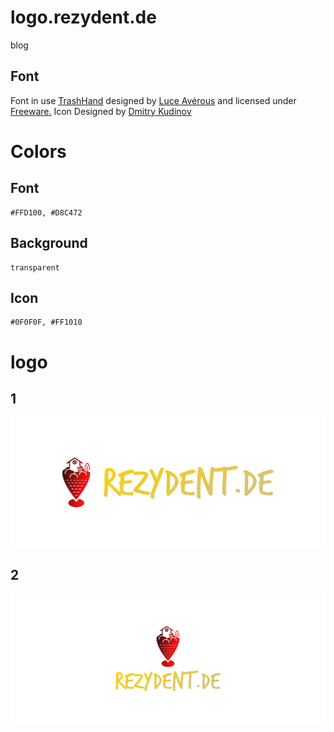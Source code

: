 # logo.rezydent.de

blog


## Font


Font in use <a target="_blank" href="https://www.fontsquirrel.com/fonts/TrashHand">TrashHand</a> designed by
<a target="_blank" href="http://www.luce.averous.com/">Luce Avérous</a>
and licensed under
<a target="_blank" href="https://www.fontsquirrel.com/license/TrashHand">Freeware.</a>
Icon Designed by
<a target="_blank" href="https://thenounproject.com/dmitry.kudinov.35">Dmitry  Kudinov</a>
  
  
# Colors   

## Font
  
    #FFD100, #D8C472

## Background
    
    transparent

## Icon

    #0F0F0F, #FF1010


# logo


## 1
![1/cover.png](1/cover.png)

## 2
![2/cover.png](2/cover.png)
          
